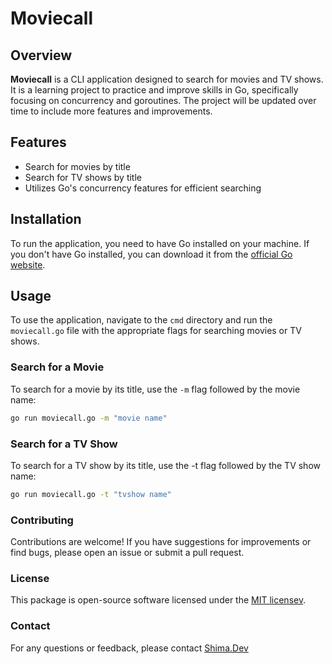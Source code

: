 # Moviecall

## Overview

**Moviecall** is a CLI application designed to search for movies and TV shows. It is a learning project to practice and improve skills in Go, specifically focusing on concurrency and goroutines. The project will be updated over time to include more features and improvements.

## Features

- Search for movies by title
- Search for TV shows by title
- Utilizes Go's concurrency features for efficient searching

## Installation

To run the application, you need to have Go installed on your machine. If you don't have Go installed, you can download it from the [official Go website](https://golang.org/dl/).

## Usage

To use the application, navigate to the `cmd` directory and run the `moviecall.go` file with the appropriate flags for searching movies or TV shows.

### Search for a Movie

To search for a movie by its title, use the `-m` flag followed by the movie name:

```bash
go run moviecall.go -m "movie name"
```

### Search for a TV Show

To search for a TV show by its title, use the -t flag followed by the TV show name:

```bash
go run moviecall.go -t "tvshow name"
```

### Contributing
Contributions are welcome! If you have suggestions for improvements or find bugs, please open an issue or submit a pull request.

### License
This package is open-source software licensed under the [MIT licensev](https://opensource.org/licenses/MIT).

### Contact
For any questions or feedback, please contact [Shima.Dev](https://shima.dev)

